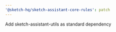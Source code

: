 ```yaml
---
'@sketch-hq/sketch-assistant-core-rules': patch
---
```


Add sketch-assistant-utils as standard dependency
